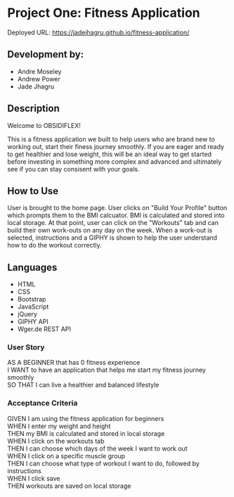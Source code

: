 # Project One: Fitness Application

Deployed URL: https://jadejhagru.github.io/fitness-application/

## Development by:

* Andre Moseley
* Andrew Power
* Jade Jhagru

## Description

Welcome to OBSIDIFLEX!  

This is a fitness application we built to help users who are brand new to working out, start their finess journey smoothly. If you are eager and ready to get healthier and lose weight, this will be an ideal way to get started before investing in something more complex and advanced and ultimately see if you can stay consisent with your goals.

## How to Use

User is brought to the home page. User clicks on "Build Your Profile" button which prompts them to the BMI calcuator. BMI is calculated and stored into local storage. At that point, user can click on the "Workouts" tab and can build their own work-outs on any day on the week. When a work-out is selected, instructions and a GIPHY is shown to help the user understand how to do the workout correctly.

## Languages

* HTML
* CSS 
* Bootstrap
* JavaScript 
* jQuery
* GIPHY API 
* Wger.de REST API

### User Story 

AS A BEGINNER that has 0 fitness experience\
I WANT to have an application that helps me start my fitness journey smoothly\
SO THAT I can live a healthier and balanced lifestyle

### Acceptance Criteria 

GIVEN I am using the fitness application for beginners\
WHEN I enter my weight and height\
THEN my BMI is calculated and stored in local storage\
WHEN I click on the workouts tab\
THEN I can choose which days of the week I want to work out\
WHEN I click on a specific muscle group\
THEN I can choose what type of workout I want to do, followed by instructions\
WHEN I click save\
THEN workouts are saved on local storage



